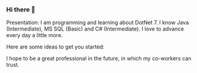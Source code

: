 ### Hi there 👋

Presentation:
I am programming and learning about DotNet 7. I know Java (Intermediate), 
MS SQL (Basic) and C# (Intermediate). I love to advance every day a little more.

Here are some ideas to get you started:

I hope to be a great professional in the future, in which my co-workers can trust.



